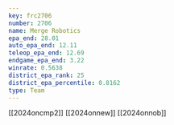 ```yaml
---
key: frc2706
number: 2706
name: Merge Robotics
epa_end: 28.01
auto_epa_end: 12.11
teleop_epa_end: 12.69
endgame_epa_end: 3.22
winrate: 0.5638
district_epa_rank: 25
district_epa_percentile: 0.8162
type: Team
---
```

[[2024oncmp2]]
[[2024onnew]]
[[2024onnob]]
